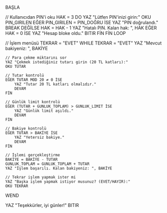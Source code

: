 BAŞLA

// Kullanıcıdan PIN'i oku
HAK = 3
DO
    YAZ "Lütfen PIN'inizi girin:"
    OKU PIN_GIRILEN
    EĞER PIN_GIRILEN = PIN_DOĞRU İSE
        YAZ "PIN doğrulandı."
        BREAK
    DEĞİLSE
        HAK = HAK - 1
        YAZ "Hatalı PIN. Kalan hak: ", HAK
        EĞER HAK = 0 İSE
            YAZ "Hesap bloke oldu."
            BITIR
        FİN
    FİN
LOOP

// İşlem menüsü
TEKRAR = "EVET"
WHILE TEKRAR = "EVET"
    YAZ "Mevcut bakiyeniz: ", BAKİYE

    // Para çekme miktarını sor
    YAZ "Çekmek istediğiniz tutarı girin (20 TL katları):"
    OKU TUTAR

    // Tutar kontrolü
    EĞER TUTAR MOD 20 ≠ 0 İSE
        YAZ "Tutar 20 TL katları olmalıdır."
        DEVAM
    FİN

    // Günlük limit kontrolü
    EĞER (TUTAR + GUNLUK_TOPLAM) > GUNLUK_LIMIT İSE
        YAZ "Günlük limit aşıldı."
        DEVAM
    FİN

    // Bakiye kontrolü
    EĞER TUTAR > BAKİYE İSE
        YAZ "Yetersiz bakiye."
        DEVAM
    FİN

    // İşlemi gerçekleştirme
    BAKİYE = BAKİYE - TUTAR
    GUNLUK_TOPLAM = GUNLUK_TOPLAM + TUTAR
    YAZ "İşlem başarılı. Kalan bakiyeniz: ", BAKİYE

    // Tekrar işlem yapmak ister mi
    YAZ "Başka işlem yapmak istiyor musunuz? (EVET/HAYIR):"
    OKU TEKRAR
WEND

YAZ "Teşekkürler, iyi günler!"
BITIR
